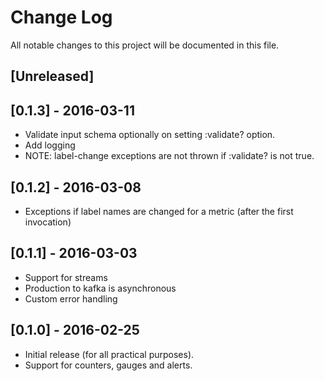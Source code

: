 # Change Log
All notable changes to this project will be documented in this file.

## [Unreleased]

## [0.1.3] - 2016-03-11

- Validate input schema optionally on setting :validate? option.
- Add logging
- NOTE: label-change exceptions are not thrown if :validate? is not true.

## [0.1.2] - 2016-03-08

- Exceptions if label names are changed for a metric (after the first invocation)

## [0.1.1] - 2016-03-03

- Support for streams
- Production to kafka is asynchronous
- Custom error handling

## [0.1.0] - 2016-02-25

- Initial release (for all practical purposes).
- Support for counters, gauges and alerts.
